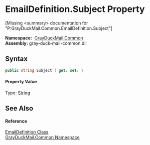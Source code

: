 EmailDefinition.Subject Property
================================

[Missing &lt;summary> documentation for "P:GrayDuckMail.Common.EmailDefinition.Subject"]


  **Namespace:**  [GrayDuckMail.Common][1]  
  **Assembly:** gray-duck-mail-common.dll

Syntax
------

```csharp
public string Subject { get; set; }
```

#### Property Value
Type: [String][2]

See Also
--------

#### Reference
[EmailDefinition Class][3]  
[GrayDuckMail.Common Namespace][1]  

[1]: ../README.md
[2]: https://docs.microsoft.com/dotnet/api/system.string
[3]: README.md